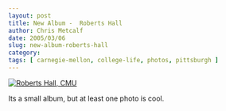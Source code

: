 ```yaml
---
layout: post
title: New Album -  Roberts Hall
author: Chris Metcalf
date: 2005/03/06
slug: new-album-roberts-hall
category: 
tags: [ carnegie-mellon, college-life, photos, pittsburgh ]
---
```


<a href="/photos/roberts-hall"><img src="/albums/roberts-hall/porter_hall.sized.jpg" alt="Roberts Hall, CMU" /></a>

Its a small album, but at least one photo is cool.
